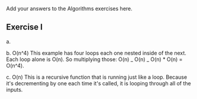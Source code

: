 Add your answers to the Algorithms exercises here.

## Exercise I

a.

b. O(n^4) This example has four loops each one nested inside of the next. Each loop alone is O(n). So multiplying those: O(n) _ O(n) _ O(n) \* O(n) = O(n^4).

c. O(n) This is a recursive function that is running just like a loop. Because it's decrementing by one each time it's called, it is looping through all of the inputs.
